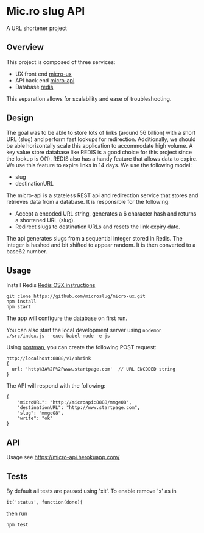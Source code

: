# Mic.ro slug API

A URL shortener project

## Overview

This project is composed of three services:
* UX front end [micro-ux](https://github.com/microslug/micro-ux)
* API back end [micro-api](https://github.com/microslug/micro-api)
* Database     [redis](https://redis.io/)

This separation allows for scalability and ease of troubleshooting.

## Design

The goal was to be able to store lots of links (around 56 billion) with a short URL (slug) and perform fast lookups for redirection.
Additionally, we should be able horizontally scale this application to accommodate high volume.
A key value store database like REDIS is a good choice for this project since the lookup is O(1).
REDIS also has a handy feature that allows data to expire. We use this feature to expire links in 14 days.
We use the following model:
* slug
* destinationURL

The micro-api is a stateless REST api and redirection service that stores and retrieves data from a database.
It is responsible for the following:
* Accept a encoded URL string, generates a 6 character hash and returns a shortened URL (slug).
* Redirect slugs to destination URLs and resets the link expiry date.

The api generates slugs from a sequential integer stored in Redis.
The integer is hashed and bit shifted to appear random.  It is then converted to a base62 number.


Usage
-----
Install Redis [Redis OSX instructions](https://gist.github.com/tomysmile/1b8a321e7c58499ef9f9441b2faa0aa8)

```
git clone https://github.com/microslug/micro-ux.git
npm install
npm start
```
The app will configure the database on first run.

You can also start the local development server using `nodemon ./src/index.js --exec babel-node -e js`

Using [postman](https://www.getpostman.com/), you can create the following POST request:
```
http://localhost:8888/v1/shrink
{
  url: 'http%3A%2F%2Fwww.startpage.com'  // URL ENCODED string
}
```

The API will respond with the following:
```
{
    "microURL": "http://microapi:8888/mmgeO8",
    "destinationURL": "http://www.startpage.com",
    "slug": "mmgeO8",
    "write": "ok"
}
```

## API

Usage see https://micro-api.herokuapp.com/


## Tests

By default all tests are paused using 'xit'. To enable remove 'x' as in
```
it('status', function(done){
```
then run
```
npm test
```
